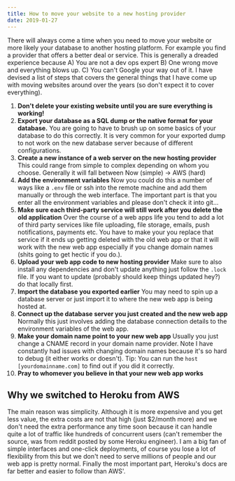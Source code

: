 ```yaml
---
title: How to move your website to a new hosting provider
date: 2019-01-27
---
```


There will always come a time when you need to move your website or more likely your database to another hosting platform. For example you find a provider that offers a better deal or service. This is generally a dreaded experience because A) You are not a dev ops expert B) One wrong move and everything blows up. C) You can't Google your way out of it. I have devised a list of steps that covers the general things that I have come up with moving websites around over the years (so don't expect it to cover everything).

1. **Don't delete your existing website until you are sure everything is working!**
2. **Export your database as a SQL dump or the native format for your database.** You are going to have to brush up on some basics of your database to do this correctly. It is very common for your exported dump to not work on the new database server because of different configurations.
3. **Create a new instance of a web server on the new hosting provider** This could range from simple to complex depending on whom you choose. Generally it will fall between Now (simple) -> AWS (hard)
4. **Add the environment variables** Now you could do this a number of ways like a `.env` file or ssh into the remote machine and add them manually or through the web interface. The important part is that you enter all the environment variables and please don't check it into git...
5. **Make sure each third-party service will still work after you delete the old application** Over the course of a web apps life you tend to add a lot of third party services like file uploading, file storage, emails, push notifications, payments etc. You have to make your you replace that service if it ends up getting deleted with the old web app or that it will work with the new web app especially if you change domain names (shits going to get hectic if you do.).
6. **Upload your web app code to new hosting provider** Make sure to also install any dependencies and don't update anything just follow the `.lock` file. If you want to update (probably should keep things updated hey?) do that locally first.
7. **Import the database you exported earlier** You may need to spin up a database server or just import it to where the new web app is being hosted at.
8. **Connect up the database server you just created and the new web app** Normally this just involves adding the database connection details to the environment variables of the web app.
9. **Make your domain name point to your new web app** Usually you just change a CNAME record in your domain name provider. Note I have constantly had issues with changing domain names because it's so hard to debug (it either works or doesn't). Tip: You can run the `host [yourdomainname.com]` to find out if you did it correctly.
10. **Pray to whomever you believe in that your new web app works**

## Why we switched to Heroku from AWS

The main reason was simplicity. Although it is more expensive and you get less value, the extra costs are not that high (just $2/month more) and we don't need the extra performance any time soon because it can handle quite a lot of traffic like hundreds of concurrent users (can't remember the source, was from reddit posted by some Heroku engineer). I am a big fan of simple interfaces and one-click deployments, of course you lose a lot of flexibility from this but we don't need to serve millions of people and our web app is pretty normal. Finally the most important part, Heroku's docs are far better and easier to follow than AWS'.